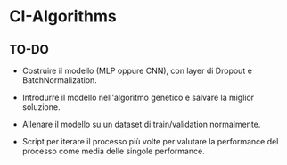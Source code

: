 # CI-Algorithms

## TO-DO

- Costruire il modello (MLP oppure CNN), con layer di Dropout e BatchNormalization.

- Introdurre il modello nell'algoritmo genetico e salvare la miglior soluzione.

- Allenare il modello su un dataset di train/validation normalmente.

- Script per iterare il processo più volte per valutare la performance del processo come media delle singole performance.
 
